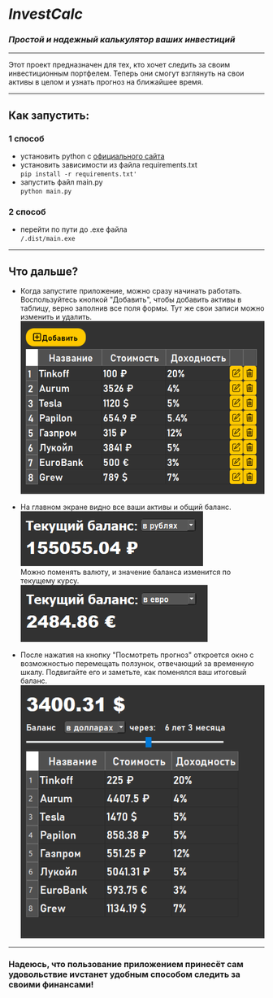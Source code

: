 # ***InvestCalc***
### *Простой и надежный калькулятор ваших инвестиций*
___
Этот проект предназначен для тех, кто хочет следить за своим инвестиционным портфелем.
Теперь они смогут взглянуть на свои активы в целом и узнать прогноз на ближайшее время.
___
## Как запустить:
### 1 способ
- установить python  с [официального сайта](https://www.python.org/)
- установить зависимости из файла requirements.txt\
`pip install -r requirements.txt'`
- запустить файл main.py\
`python main.py`
### 2 способ
- перейти по пути до .exe файла\
`/.dist/main.exe`
___
## Что дальше?
- Когда запустите приложение, можно сразу начинать работать.
Воспользуйтесь кнопкой "Добавить", чтобы добавить активы в таблицу,
верно заполнив все поля формы.
Тут же свои записи можно изменить и удалить.
![add](pictures/table.png)

  
- На главном экране видно все ваши активы и общий баланс.\
![rub](pictures/balance_rub.png)\
Можно поменять валюту, и значение баланса изменится по текущему курсу.\
![euro](pictures/balance_eur.png)


- После нажатия на кнопку "Посмотреть прогноз" откроется окно с
возможностью перемещать ползунок, отвечающий за временную шкалу.
Подвигайте его и заметьте, как поменялся ваш итоговый баланс.
![table](pictures/table2.png)
---
### Надеюсь, что пользование приложением принесёт сам удовольствие иvстанет удобным способом следить за своими финансами!
